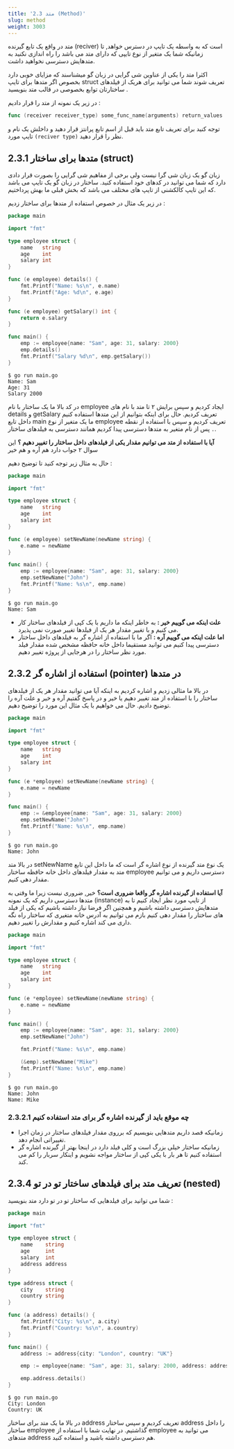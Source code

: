 ```yaml
---
title: '2.3 متد (Method)'
slug: method
weight: 3003
---
```


متد در واقع یک تابع گیرنده (reciver) است که به واسطه یک تایپ در دسترس خواهد, تا زمانیکه شما یک متغیر از نوع تایپی که دارای متد می باشد را راه اندازی نکنید به متدهایش دسترسی نخواهید داشت.

اکثرا متد را یکی از عناوین شی گرایی در زبان گو میشناسند که مزایای خوبی دارد بخصوص اگر متدها برای تایپ struct تعریف شوند شما می توانید برای هریک از فیلدهای ساختارتان توابع بخصوصی در قالب متد بنویسید .

در زیر یک نمونه از متد را قرار دادیم :


```go
func (receiver receiver_type) some_func_name(arguments) return_values
```

توجه کنید برای تعریف تابع متد باید قبل از اسم تابع پرانتز قرار دهید و داخلش یک نام و تایپ مورد `(reciver type)` نظر را قرار دهید.

## 2.3.1 متدها برای ساختار (struct)

زبان گو یک زبان شی گرا نیست ولی برخی از مفاهیم شی گرایی را بصورت قرار دادی دارد که شما می توانید در کدهای خود استفاده کنید. ساختار در زبان گو یک تایپ می باشد که این تایپ کالکشنی از تایپ های مختلف می باشد که بخش قبلی ما بهش پرداختیم.

در زیر یک مثال در خصوص استفاده از متدها برای ساختار زدیم :


```go
package main

import "fmt"

type employee struct {
    name   string
    age    int
    salary int
}

func (e employee) details() {
    fmt.Printf("Name: %s\n", e.name)
    fmt.Printf("Age: %d\n", e.age)
}

func (e employee) getSalary() int {
    return e.salary
}

func main() {
    emp := employee{name: "Sam", age: 31, salary: 2000}
    emp.details()
    fmt.Printf("Salary %d\n", emp.getSalary())
}
```

```shell
$ go run main.go
Name: Sam
Age: 31
Salary 2000
```

در کد بالا ما یک ساختار با نام employee ایجاد کردیم و سپس برایش ۲ تا متد با نام های details و getSalary تعریف کردیم. حال برای اینکه بتوانیم از این متدها استفاده کنیم داخل تابع main ما یک متغیر از نوع employee تعریف کردیم و سپس با استفاده از نقطه `.` پس از نام متغیر به متدها دسترسی پیدا کردیم همانند دسترسی به فیلدهای ساختار.

**آیا با استفاده از متد می توانیم مقدار یکی از فیلدهای داخل ساختار را تغییر دهیم ؟** این سوال ۲ جواب دارد هم آره و هم خیر 

حال به مثال زیر توجه کنید تا توضیح دهیم :

```go
package main

import "fmt"

type employee struct {
    name   string
    age    int
    salary int
}

func (e employee) setNewName(newName string) {
    e.name = newName
}

func main() {
    emp := employee{name: "Sam", age: 31, salary: 2000}
    emp.setNewName("John")
    fmt.Printf("Name: %s\n", emp.name)
}
```

```shell
$ go run main.go
Name: Sam
```

- **علت اینکه می گوییم خیر :** به خاطر اینکه ما داریم با یک کپی از فیلدهای ساختار کار می کنیم و با تغییر مقدار هر یک از فیلدها تغییر صورت نمی پذیرد.
- **اما علت اینکه می گوییم آره :** اگر ما با استفاده از اشاره گر به فیلدهای داخل ساختار دسترسی پیدا کنیم می توانید مستقیما داخل خانه حافظه مشخص شده مقدار فیلد مورد نظر ساختار را در هرجایی از پروژه تغییر دهیم.


## 2.3.2 استفاده از اشاره گر (pointer) در متدها

در بالا ما مثالی زدیم و اشاره کردیم به اینکه آیا می توانید مقدار هر یک از فیلدهای ساختار را با استفاده از متد تغییر دهیم یا خیر و در پاسخ گفتیم آره و خیر و علت آره را توضیح دادیم. حال می خواهیم با یک مثال این مورد را توضیح دهیم.

```go
package main

import "fmt"

type employee struct {
    name   string
    age    int
    salary int
}

func (e *employee) setNewName(newName string) {
    e.name = newName
}

func main() {
    emp := &employee{name: "Sam", age: 31, salary: 2000}
    emp.setNewName("John")
    fmt.Printf("Name: %s\n", emp.name)
}
```

```shell
$ go run main.go
Name: John
```

در بالا متد setNewName یک نوع متد گیرنده از نوع اشاره گر است که ما داخل این تابع متد به مقدار فیلدهای داخل خانه حافظه ساختار employee دسترسی داریم و می توانیم مقدار دهی کنیم.


**آیا استفاده از گیرنده اشاره گر واقعا ضروری است؟** خیر, ضروری نیست زیرا ما وقتی به متدها دسترسی داریم که یک نمونه (instance) از تایپ مورد نظر ایجاد کنیم تا به  متدهایش دسترسی داشته باشیم و همچنین اگر فرضا نیاز داشته باشیم که یکی از فیلد های ساختار را مقدار دهی کنیم بازم می توانیم به آدرس خانه متغیری که ساختار راه نگه داری می کند اشاره کنیم و مقدارش را تغییر دهیم.

```go
package main

import "fmt"

type employee struct {
    name   string
    age    int
    salary int
}

func (e *employee) setNewName(newName string) {
    e.name = newName
}

func main() {
    emp := employee{name: "Sam", age: 31, salary: 2000}
    emp.setNewName("John")

    fmt.Printf("Name: %s\n", emp.name)

    (&emp).setNewName("Mike")
    fmt.Printf("Name: %s\n", emp.name)
}
```

```shell
$ go run main.go
Name: John
Name: Mike
```

### 2.3.2.1 چه موقع باید از گیرنده اشاره گر برای متد استفاده کنیم

- زمانیکه قصد داریم متدهایی بنویسیم که برروی مقدار فیلدهای ساختار در زمان اجرا تغییراتی انجام دهد.
- زمانیکه ساختار خیلی بزرگ است و کلی فیلد دارد در اینجا بهتر از گیرنده اشاره گر استفاده کنیم تا هر بار با یکی کپی از ساختار مواجه نشویم و اینکار سربار را کم می کند.

## 2.3.4 تعریف متد برای فیلدهای ساختار تو در تو (nested)

شما می توانید برای فیلدهایی که ساختار تو در تو دارد متد بنویسید :

```go
package main

import "fmt"

type employee struct {
	name    string
	age     int
	salary  int
	address address
}

type address struct {
	city    string
	country string
}

func (a address) details() {
	fmt.Printf("City: %s\n", a.city)
	fmt.Printf("Country: %s\n", a.country)
}

func main() {
	address := address{city: "London", country: "UK"}

	emp := employee{name: "Sam", age: 31, salary: 2000, address: address}

	emp.address.details()
}
```

```shell
$ go run main.go
City: London
Country: UK
```

در بالا ما یک متد برای ساختار address تعریف کردیم و سپس ساختار address را داخل ساختار employee گذاشتیم. در نهایت شما با استفاده از employee می توانید به متدهای address هم دسترسی داشته باشید و استفاده کنید.